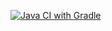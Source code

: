 [![Java CI with Gradle](https://github.com/Popetskiy/PatternsTwo/actions/workflows/gradle.yml/badge.svg)](https://github.com/Popetskiy/PatternsTwo/actions/workflows/gradle.yml)